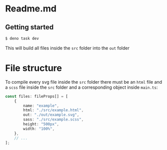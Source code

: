 # Readme.md

## Getting started

```sh
$ deno task dev
```

This will build all files inside the `src` folder into the `out` folder

# File structure

To compile every svg file inside the `src` folder there must be an `html` file and a `scss` file inside the `src` folder and a corresponding object inside `main.ts`:

```ts
const files: fileProps[] = [
	{
		name: "example",
		html: "./src/example.html",
		out: "./out/example.svg",
		sass: "./src/example.scss",
		height: "500px",
		width: "100%",
	},
	// ...
];
```
